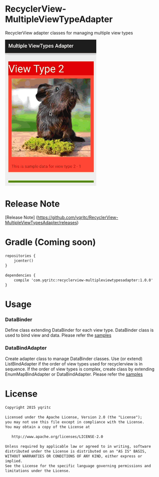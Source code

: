 # RecyclerView-MultipleViewTypeAdapter

RecyclerView adapter classes for managing multiple view types

 ![Sample](/sample/sample.gif)

# Release Note

[Release Note] (https://github.com/yqritc/RecyclerView-MultipleViewTypesAdapter/releases)

# Gradle (Coming soon)
```
repositories {
    jcenter()
}

dependencies {
    compile 'com.yqritc:recyclerview-multipleviewtypesadapter:1.0.0'
}
```

# Usage

### DataBinder
Define class extending DataBinder for each view type.
DataBinder class is used to bind view and data.
Please refer the [samples](https://github.com/yqritc/RecyclerView-MultipleViewTypesAdapter/tree/master/sample/src/main/java/com/yqritc/recyclerviewmultipleviewtypesadapter/sample/binder)

### DataBindAdapter
Create adapter class to manage DataBinder classes.
Use (or extend) ListBindAdapter if the order of view types used for recyclerview is in sequence.
If the order of view types is complex, create class by extending EnumMapBindAdapter or DataBindAdapter.
Please refer the [samples](https://github.com/yqritc/RecyclerView-MultipleViewTypesAdapter/tree/master/sample/src/main/java/com/yqritc/recyclerviewmultipleviewtypesadapter/sample/adapter)


# License
```
Copyright 2015 yqritc

Licensed under the Apache License, Version 2.0 (the "License");
you may not use this file except in compliance with the License.
You may obtain a copy of the License at

   http://www.apache.org/licenses/LICENSE-2.0

Unless required by applicable law or agreed to in writing, software
distributed under the License is distributed on an "AS IS" BASIS,
WITHOUT WARRANTIES OR CONDITIONS OF ANY KIND, either express or implied.
See the License for the specific language governing permissions and
limitations under the License.
```
